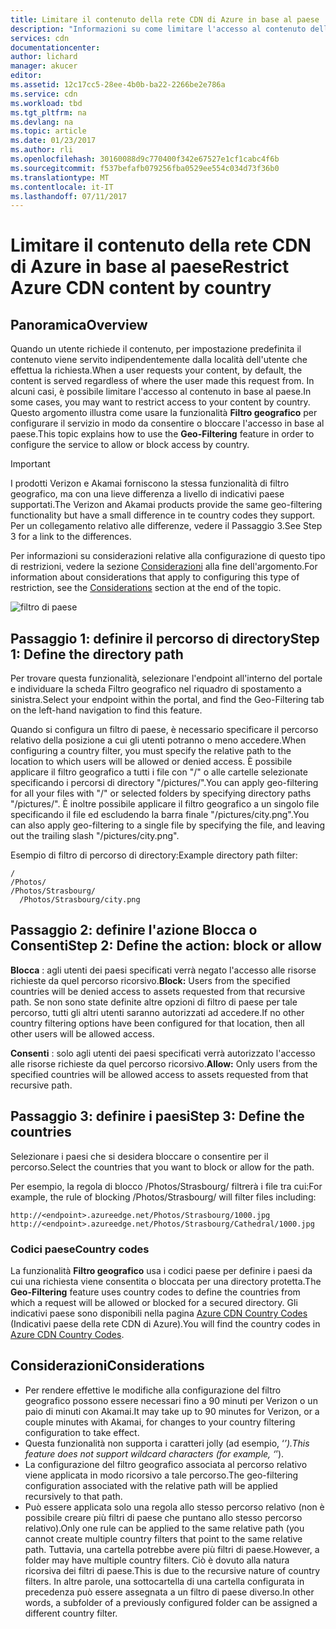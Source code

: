 ```yaml
---
title: Limitare il contenuto della rete CDN di Azure in base al paese | Documentazione Microsoft
description: "Informazioni su come limitare l'accesso al contenuto della rete CDN di Azure con la funzionalità Filtro geografico."
services: cdn
documentationcenter: 
author: lichard
manager: akucer
editor: 
ms.assetid: 12c17cc5-28ee-4b0b-ba22-2266be2e786a
ms.service: cdn
ms.workload: tbd
ms.tgt_pltfrm: na
ms.devlang: na
ms.topic: article
ms.date: 01/23/2017
ms.author: rli
ms.openlocfilehash: 30160088d9c770400f342e67527e1cf1cabc4f6b
ms.sourcegitcommit: f537befafb079256fba0529ee554c034d73f36b0
ms.translationtype: MT
ms.contentlocale: it-IT
ms.lasthandoff: 07/11/2017
---
```

# <a name="restrict-azure-cdn-content-by-country"></a><span data-ttu-id="1f578-103">Limitare il contenuto della rete CDN di Azure in base al paese</span><span class="sxs-lookup"><span data-stu-id="1f578-103">Restrict Azure CDN content by country</span></span>

## <a name="overview"></a><span data-ttu-id="1f578-104">Panoramica</span><span class="sxs-lookup"><span data-stu-id="1f578-104">Overview</span></span>
<span data-ttu-id="1f578-105">Quando un utente richiede il contenuto, per impostazione predefinita il contenuto viene servito indipendentemente dalla località dell'utente che effettua la richiesta.</span><span class="sxs-lookup"><span data-stu-id="1f578-105">When a user requests your content, by default, the content is served regardless of where the user made this request from.</span></span> <span data-ttu-id="1f578-106">In alcuni casi, è possibile limitare l'accesso al contenuto in base al paese.</span><span class="sxs-lookup"><span data-stu-id="1f578-106">In some cases, you may want to restrict access to your content by country.</span></span> <span data-ttu-id="1f578-107">Questo argomento illustra come usare la funzionalità **Filtro geografico** per configurare il servizio in modo da consentire o bloccare l'accesso in base al paese.</span><span class="sxs-lookup"><span data-stu-id="1f578-107">This topic explains how to use the **Geo-Filtering** feature in order to configure the service to allow or block access by country.</span></span>

> [!IMPORTANT]
> <span data-ttu-id="1f578-108">I prodotti Verizon e Akamai forniscono la stessa funzionalità di filtro geografico, ma con una lieve differenza a livello di indicativi paese supportati.</span><span class="sxs-lookup"><span data-stu-id="1f578-108">The Verizon and Akamai products provide the same geo-filtering functionality but have a small difference in te country codes they support.</span></span> <span data-ttu-id="1f578-109">Per un collegamento relativo alle differenze, vedere il Passaggio 3.</span><span class="sxs-lookup"><span data-stu-id="1f578-109">See Step 3 for a link to the differences.</span></span>


<span data-ttu-id="1f578-110">Per informazioni su considerazioni relative alla configurazione di questo tipo di restrizioni, vedere la sezione [Considerazioni](cdn-restrict-access-by-country.md#considerations) alla fine dell'argomento.</span><span class="sxs-lookup"><span data-stu-id="1f578-110">For information about considerations that apply to configuring this type of restriction, see the [Considerations](cdn-restrict-access-by-country.md#considerations) section at the end of the topic.</span></span>  

![filtro di paese](./media/cdn-filtering/cdn-country-filtering-akamai.png)

## <a name="step-1-define-the-directory-path"></a><span data-ttu-id="1f578-112">Passaggio 1: definire il percorso di directory</span><span class="sxs-lookup"><span data-stu-id="1f578-112">Step 1: Define the directory path</span></span>
<span data-ttu-id="1f578-113">Per trovare questa funzionalità, selezionare l'endpoint all'interno del portale e individuare la scheda Filtro geografico nel riquadro di spostamento a sinistra.</span><span class="sxs-lookup"><span data-stu-id="1f578-113">Select your endpoint within the portal, and find the Geo-Filtering tab on the left-hand navigation to find this feature.</span></span>

<span data-ttu-id="1f578-114">Quando si configura un filtro di paese, è necessario specificare il percorso relativo della posizione a cui gli utenti potranno o meno accedere.</span><span class="sxs-lookup"><span data-stu-id="1f578-114">When configuring a country filter, you must specify the relative path to the location to which users will be allowed or denied access.</span></span> <span data-ttu-id="1f578-115">È possibile applicare il filtro geografico a tutti i file con "/" o alle cartelle selezionate specificando i percorsi di directory "/pictures/".</span><span class="sxs-lookup"><span data-stu-id="1f578-115">You can apply geo-filtering for all your files with "/" or selected folders by specifying directory paths "/pictures/".</span></span> <span data-ttu-id="1f578-116">È inoltre possibile applicare il filtro geografico a un singolo file specificando il file ed escludendo la barra finale "/pictures/city.png".</span><span class="sxs-lookup"><span data-stu-id="1f578-116">You can also apply geo-filtering to a single file by specifying the file, and leaving out the trailing slash "/pictures/city.png".</span></span>

<span data-ttu-id="1f578-117">Esempio di filtro di percorso di directory:</span><span class="sxs-lookup"><span data-stu-id="1f578-117">Example directory path filter:</span></span>

    /                                 
    /Photos/
    /Photos/Strasbourg/
      /Photos/Strasbourg/city.png

## <a name="step-2-define-the-action-block-or-allow"></a><span data-ttu-id="1f578-118">Passaggio 2: definire l'azione Blocca o Consenti</span><span class="sxs-lookup"><span data-stu-id="1f578-118">Step 2: Define the action: block or allow</span></span>
<span data-ttu-id="1f578-119">**Blocca** : agli utenti dei paesi specificati verrà negato l'accesso alle risorse richieste da quel percorso ricorsivo.</span><span class="sxs-lookup"><span data-stu-id="1f578-119">**Block:** Users from the specified countries will be denied access to assets requested from that recursive path.</span></span> <span data-ttu-id="1f578-120">Se non sono state definite altre opzioni di filtro di paese per tale percorso, tutti gli altri utenti saranno autorizzati ad accedere.</span><span class="sxs-lookup"><span data-stu-id="1f578-120">If no other country filtering options have been configured for that location, then all other users will be allowed access.</span></span>

<span data-ttu-id="1f578-121">**Consenti** : solo agli utenti dei paesi specificati verrà autorizzato l'accesso alle risorse richieste da quel percorso ricorsivo.</span><span class="sxs-lookup"><span data-stu-id="1f578-121">**Allow:** Only users from the specified countries will be allowed access to assets requested from that recursive path.</span></span>

## <a name="step-3-define-the-countries"></a><span data-ttu-id="1f578-122">Passaggio 3: definire i paesi</span><span class="sxs-lookup"><span data-stu-id="1f578-122">Step 3: Define the countries</span></span>
<span data-ttu-id="1f578-123">Selezionare i paesi che si desidera bloccare o consentire per il percorso.</span><span class="sxs-lookup"><span data-stu-id="1f578-123">Select the countries that you want to block or allow for the path.</span></span> 

<span data-ttu-id="1f578-124">Per esempio, la regola di blocco /Photos/Strasbourg/ filtrerà i file tra cui:</span><span class="sxs-lookup"><span data-stu-id="1f578-124">For example, the rule of blocking /Photos/Strasbourg/ will filter files including:</span></span>

    http://<endpoint>.azureedge.net/Photos/Strasbourg/1000.jpg
    http://<endpoint>.azureedge.net/Photos/Strasbourg/Cathedral/1000.jpg


### <a name="country-codes"></a><span data-ttu-id="1f578-125">Codici paese</span><span class="sxs-lookup"><span data-stu-id="1f578-125">Country codes</span></span>
<span data-ttu-id="1f578-126">La funzionalità **Filtro geografico** usa i codici paese per definire i paesi da cui una richiesta viene consentita o bloccata per una directory protetta.</span><span class="sxs-lookup"><span data-stu-id="1f578-126">The **Geo-Filtering** feature uses country codes to define the countries from which a request will be allowed or blocked for a secured directory.</span></span> <span data-ttu-id="1f578-127">Gli indicativi paese sono disponibili nella pagina [Azure CDN Country Codes](https://msdn.microsoft.com/library/mt761717.aspx) (Indicativi paese della rete CDN di Azure).</span><span class="sxs-lookup"><span data-stu-id="1f578-127">You will find the country codes in [Azure CDN  Country Codes](https://msdn.microsoft.com/library/mt761717.aspx).</span></span> 

## <span data-ttu-id="1f578-128"><a id="considerations"></a>Considerazioni</span><span class="sxs-lookup"><span data-stu-id="1f578-128"><a id="considerations"></a>Considerations</span></span>
* <span data-ttu-id="1f578-129">Per rendere effettive le modifiche alla configurazione del filtro geografico possono essere necessari fino a 90 minuti per Verizon o un paio di minuti con Akamai.</span><span class="sxs-lookup"><span data-stu-id="1f578-129">It may take up to 90 minutes for Verizon, or a couple minutes with Akamai, for changes to your country filtering configuration to take effect.</span></span>
* <span data-ttu-id="1f578-130">Questa funzionalità non supporta i caratteri jolly (ad esempio, ‘*’).</span><span class="sxs-lookup"><span data-stu-id="1f578-130">This feature does not support wildcard characters (for example, ‘*’).</span></span>
* <span data-ttu-id="1f578-131">La configurazione del filtro geografico associata al percorso relativo viene applicata in modo ricorsivo a tale percorso.</span><span class="sxs-lookup"><span data-stu-id="1f578-131">The geo-filtering configuration associated with the relative path will be applied recursively to that path.</span></span>
* <span data-ttu-id="1f578-132">Può essere applicata solo una regola allo stesso percorso relativo (non è possibile creare più filtri di paese che puntano allo stesso percorso relativo).</span><span class="sxs-lookup"><span data-stu-id="1f578-132">Only one rule can be applied to the same relative path (you cannot create multiple country filters that point to the same relative path.</span></span> <span data-ttu-id="1f578-133">Tuttavia, una cartella potrebbe avere più filtri di paese.</span><span class="sxs-lookup"><span data-stu-id="1f578-133">However, a folder may have multiple country filters.</span></span> <span data-ttu-id="1f578-134">Ciò è dovuto alla natura ricorsiva dei filtri di paese.</span><span class="sxs-lookup"><span data-stu-id="1f578-134">This is due to the recursive nature of country filters.</span></span> <span data-ttu-id="1f578-135">In altre parole, una sottocartella di una cartella configurata in precedenza può essere assegnata a un filtro di paese diverso.</span><span class="sxs-lookup"><span data-stu-id="1f578-135">In other words, a subfolder of a previously configured folder can be assigned a different country filter.</span></span>


